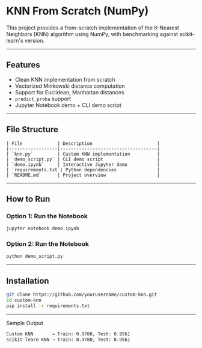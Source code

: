 # KNN From Scratch (NumPy)

This project provides a from-scratch implementation of the K-Nearest Neighbors (KNN) algorithm using NumPy, with benchmarking against scikit-learn's version.

---

## Features

- Clean KNN implementation from scratch
- Vectorized Minkowski distance computation
- Support for Euclidean, Manhattan distances
- `predict_proba` support
- Jupyter Notebook demo + CLI demo script

---

## File Structure

```
| File             | Description                        |
|------------------|------------------------------------|
| `knn.py`         | Custom KNN implementation          |
| `demo_script.py` | CLI demo script                    |
| `demo.ipynb`     | Interactive Jupyter demo           |
| `requirements.txt`| Python dependencies               |
| `README.md`      | Project overview                   |
```

---

## How to Run

### Option 1: Run the Notebook

```bash
jupyter notebook demo.ipynb
```
### Option 2: Run the Notebook

```bash
python demo_script.py
```
---

## Installation

```bash
git clone https://github.com/yourusername/custom-knn.git
cd custom-knn
pip install -r requirements.txt
```

---

Sample Output

```bash
Custom KNN       → Train: 0.9780, Test: 0.9561
scikit-learn KNN → Train: 0.9780, Test: 0.9561
```

